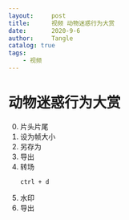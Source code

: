 ```yaml
---
layout:     post
title:      视频 动物迷惑行为大赏
date:       2020-9-6
author:     Tangle
catalog: true
tags:
    - 视频
---
```


# 动物迷惑行为大赏

0. 片头片尾
0. 设为帧大小
0. 另存为
0. 导出
0. 转场
    ```
    ctrl + d
    ```
0. 水印
0. 导出
